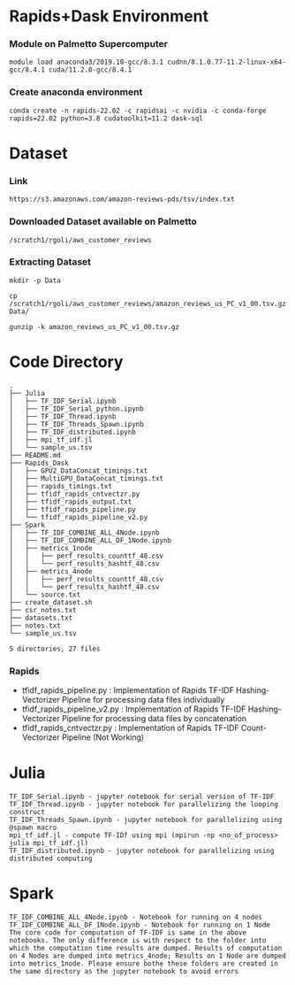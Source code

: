 # Rapids+Dask Environment
 
### Module on Palmetto Supercomputer
    module load anaconda3/2019.10-gcc/8.3.1 cudnn/8.1.0.77-11.2-linux-x64-gcc/8.4.1 cuda/11.2.0-gcc/8.4.1

### Create anaconda environment
    conda create -n rapids-22.02 -c rapidsai -c nvidia -c conda-forge rapids=22.02 python=3.8 cudatoolkit=11.2 dask-sql

# Dataset
### Link
    https://s3.amazonaws.com/amazon-reviews-pds/tsv/index.txt

### Downloaded Dataset available on Palmetto
    /scratch1/rgoli/aws_customer_reviews

### Extracting Dataset
    mkdir -p Data

    cp /scratch1/rgoli/aws_customer_reviews/amazon_reviews_us_PC_v1_00.tsv.gz Data/

    gunzip -k amazon_reviews_us_PC_v1_00.tsv.gz

# Code Directory 
    .
    ├── Julia
    │   ├── TF_IDF_Serial.ipynb
    │   ├── TF_IDF_Serial_python.ipynb
    │   ├── TF_IDF_Thread.ipynb
    │   ├── TF_IDF_Threads_Spawn.ipynb
    │   ├── TF_IDF_distributed.ipynb
    │   ├── mpi_tf_idf.jl
    │   └── sample_us.tsv
    ├── README.md
    ├── Rapids_Dask
    │   ├── GPU2_DataConcat_timings.txt
    │   ├── MultiGPU_DataConcat_timings.txt
    │   ├── rapids_timings.txt
    │   ├── tfidf_rapids_cntvectzr.py
    │   ├── tfidf_rapids_output.txt
    │   ├── tfidf_rapids_pipeline.py
    │   └── tfidf_rapids_pipeline_v2.py
    ├── Spark
    │   ├── TF_IDF_COMBINE_ALL_4Node.ipynb
    │   ├── TF_IDF_COMBINE_ALL_DF_1Node.ipynb
    │   ├── metrics_1node
    │   │   ├── perf_results_counttf_48.csv
    │   │   └── perf_results_hashtf_48.csv
    │   ├── metrics_4node
    │   │   ├── perf_results_counttf_48.csv
    │   │   └── perf_results_hashtf_48.csv
    │   └── source.txt
    ├── create_dataset.sh
    ├── csr_notes.txt
    ├── datasets.txt
    ├── notes.txt
    └── sample_us.tsv

    5 directories, 27 files

### Rapids
- tfidf_rapids_pipeline.py : Implementation of Rapids TF-IDF Hashing-Vectorizer Pipeline for processing data files individually
- tfidf_rapids_pipeline_v2.py : Implementation of Rapids TF-IDF Hashing-Vectorizer Pipeline for processing data files by concatenation 
- tfidf_rapids_cntvectzr.py : Implementation of Rapids TF-IDF Count-Vectorizer Pipeline (Not Working)

# Julia
    TF_IDF_Serial.ipynb - jupyter notebook for serial version of TF-IDF
    TF_IDF_Thread.ipynb - jupyter notebook for parallelizing the looping construct
    TF_IDF_Threads_Spawn.ipynb - jupyter notebook for parallelizing using @spawn macro
    mpi_tf_idf.jl - compute TF-IDf using mpi (mpirun -np <no_of_process> julia mpi_tf_idf.jl)
    TF_IDF_distributed.ipynb - jupyter notebook for parallelizing using distributed computing
    
# Spark
    TF_IDF_COMBINE_ALL_4Node.ipynb - Notebook for running on 4 nodes
    TF_IDF_COMBINE_ALL_DF_1Node.ipynb - Notebook for running on 1 Node
    The core code for computation of TF-IDF is same in the above notebooks. The only difference is with respect to the folder into which the computation time results are dumped. Results of computation on 4 Nodes are dumped into metrics_4node; Results on 1 Node are dumped into metrics_1node. Please ensure bothe these folders are created in the same directory as the jupyter notebook to avoid errors
    
